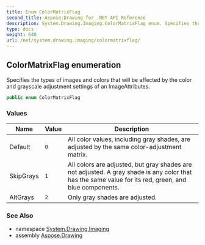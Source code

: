 ```yaml
---
title: Enum ColorMatrixFlag
second_title: Aspose.Drawing for .NET API Reference
description: System.Drawing.Imaging.ColorMatrixFlag enum. Specifies the types of images and colors that will be affected by the color and grayscale adjustment settings of an ImageAttributes
type: docs
weight: 640
url: /net/system.drawing.imaging/colormatrixflag/
---
```

## ColorMatrixFlag enumeration

Specifies the types of images and colors that will be affected by the color and grayscale adjustment settings of an ImageAttributes.

```csharp
public enum ColorMatrixFlag
```

### Values

| Name | Value | Description |
| --- | --- | --- |
| Default | `0` | All color values, including gray shades, are adjusted by the same color-adjustment matrix. |
| SkipGrays | `1` | All colors are adjusted, but gray shades are not adjusted. A gray shade is any color that has the same value for its red, green, and blue components. |
| AltGrays | `2` | Only gray shades are adjusted. |

### See Also

* namespace [System.Drawing.Imaging](../../system.drawing.imaging/)
* assembly [Aspose.Drawing](../../)


